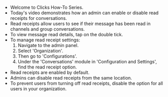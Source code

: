 - Welcome to Clicks How-To Series.
- Today's video demonstrates how an admin can enable or disable read receipts for conversations.
- Read receipts allow users to see if their message has been read in channels and group conversations.
- To view message read details, tap on the double tick.
- To manage read receipt settings:
  1. Navigate to the admin panel.
  2. Select 'Organization'.
  3. Then go to 'Configurations'.
  4. Under the 'Conversations' module in 'Configuration and Settings', find the read receipt option.
- Read receipts are enabled by default.
- Admins can disable read receipts from the same location.
- To prevent users from turning off read receipts, disable the option for all users in your organization.
